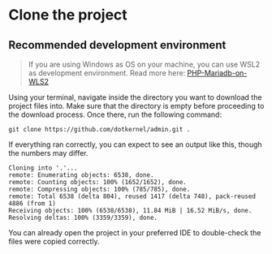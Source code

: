 # Clone the project

## Recommended development environment

> If you are using Windows as OS on your machine, you can use WSL2 as development environment.
> Read more here: [PHP-Mariadb-on-WLS2](https://www.dotkernel.com/php-development/almalinux-9-in-wsl2-install-php-apache-mariadb-composer-phpmyadmin/)

Using your terminal, navigate inside the directory you want to download the project files into.
Make sure that the directory is empty before proceeding to the download process.
Once there, run the following command:

```shell
git clone https://github.com/dotkernel/admin.git .
```

If everything ran correctly, you can expect to see an output like this, though the numbers may differ.

```shell
Cloning into '.'...
remote: Enumerating objects: 6538, done.
remote: Counting objects: 100% (1652/1652), done.
remote: Compressing objects: 100% (785/785), done.
remote: Total 6538 (delta 804), reused 1417 (delta 748), pack-reused 4886 (from 1)
Receiving objects: 100% (6538/6538), 11.84 MiB | 16.52 MiB/s, done.
Resolving deltas: 100% (3359/3359), done.
```

You can already open the project in your preferred IDE to double-check the files were copied correctly.

